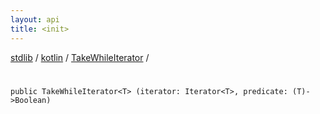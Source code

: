 ```yaml
---
layout: api
title: <init>
---
```

[stdlib](../../index.html) / [kotlin](../index.html) / [TakeWhileIterator](index.html) / [<init>](_init_.html)

# <init>

```
public TakeWhileIterator<T> (iterator: Iterator<T>, predicate: (T)->Boolean)
```
